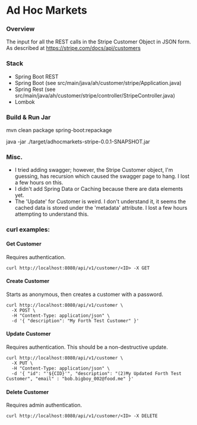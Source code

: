 # Ad Hoc Markets 

### Overview
The input for all the REST calls in the Stripe Customer Object in JSON form.  As described at https://stripe.com/docs/api/customers

### Stack
* Spring Boot REST
* Spring Boot (see src/main/java/ah/customer/stripe/Application.java)
* Spring Rest (see src/main/java/ah/customer/stripe/controller/StripeController.java)
* Lombok

### Build & Run Jar

mvn clean package spring-boot:repackage

java -jar ./target/adhocmarkets-stripe-0.0.1-SNAPSHOT.jar


### Misc.

* I tried adding swagger; however, the Stripe Customer object, I'm guessing, has recursion which 
caused the swagger page to hang. I lost a few hours on this.
* I didn't add Spring Data or Caching because there are data elements yet.
* The 'Update' for Customer is weird.  I don't understand it, it seems the cached data is stored under
the 'metadata' attribute. I lost a few hours attempting to understand this.

### curl examples:
 
#### Get Customer
Requires authentication.

```
curl http://localhost:8080/api/v1/customer/<ID> -X GET 
```

#### Create Customer
Starts as anonymous, then creates a customer with a password.

```
curl http://localhost:8080/api/v1/customer \
  -X POST \
  -H "Content-Type: application/json" \
  -d '{ "description": "My Forth Test Customer" }'   
```

#### Update Customer
Requires authentication. This should be a non-destructive update.

```
curl http://localhost:8080/api/v1/customer \
  -X PUT \
  -H "Content-Type: application/json" \
  -d '{ "id": "'${CID}'", "description": "(2)My Updated Forth Test Customer", "email" : "bob.bigboy_002@food.me" }'   
```

#### Delete Customer
Requires admin authentication.

```
curl http://localhost:8080/api/v1/customer/<ID> -X DELETE 
```
